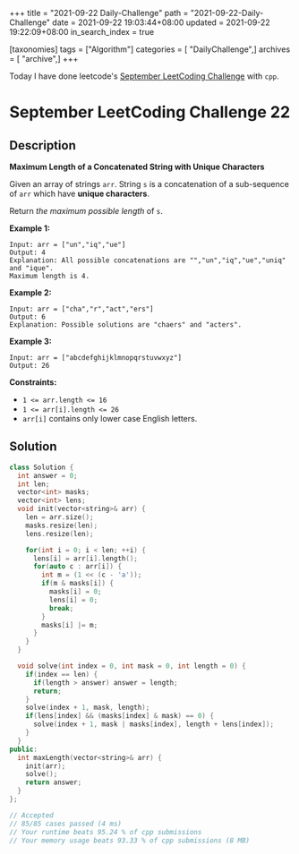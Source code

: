 +++
title = "2021-09-22 Daily-Challenge"
path = "2021-09-22-Daily-Challenge"
date = 2021-09-22 19:03:44+08:00
updated = 2021-09-22 19:22:09+08:00
in_search_index = true

[taxonomies]
tags = ["Algorithm"]
categories = [ "DailyChallenge",]
archives = [ "archive",]
+++

Today I have done leetcode's [September LeetCoding Challenge](https://leetcode.com/explore/challenge/card/september-leetcoding-challenge-2021/639/week-4-september-22nd-september-28th/3984/) with `cpp`.

<!-- more -->

# September LeetCoding Challenge 22

## Description

**Maximum Length of a Concatenated String with Unique Characters**

Given an array of strings `arr`. String `s` is a concatenation of a sub-sequence of `arr` which have **unique characters**.

Return *the maximum possible length* of `s`.

 

**Example 1:**

```
Input: arr = ["un","iq","ue"]
Output: 4
Explanation: All possible concatenations are "","un","iq","ue","uniq" and "ique".
Maximum length is 4.
```

**Example 2:**

```
Input: arr = ["cha","r","act","ers"]
Output: 6
Explanation: Possible solutions are "chaers" and "acters".
```

**Example 3:**

```
Input: arr = ["abcdefghijklmnopqrstuvwxyz"]
Output: 26
```

 

**Constraints:**

- `1 <= arr.length <= 16`
- `1 <= arr[i].length <= 26`
- `arr[i]` contains only lower case English letters.

## Solution

``` cpp
class Solution {
  int answer = 0;
  int len;
  vector<int> masks;
  vector<int> lens;
  void init(vector<string>& arr) {
    len = arr.size();
    masks.resize(len);
    lens.resize(len);

    for(int i = 0; i < len; ++i) {
      lens[i] = arr[i].length();
      for(auto c : arr[i]) {
        int m = (1 << (c - 'a'));
        if(m & masks[i]) {
          masks[i] = 0;
          lens[i] = 0;
          break;
        }
        masks[i] |= m;
      }
    }
  }

  void solve(int index = 0, int mask = 0, int length = 0) {
    if(index == len) {
      if(length > answer) answer = length;
      return;
    }
    solve(index + 1, mask, length);
    if(lens[index] && (masks[index] & mask) == 0) {
      solve(index + 1, mask | masks[index], length + lens[index]);
    }
  }
public:
  int maxLength(vector<string>& arr) {
    init(arr);
    solve();
    return answer;
  }
};

// Accepted
// 85/85 cases passed (4 ms)
// Your runtime beats 95.24 % of cpp submissions
// Your memory usage beats 93.33 % of cpp submissions (8 MB)
```
